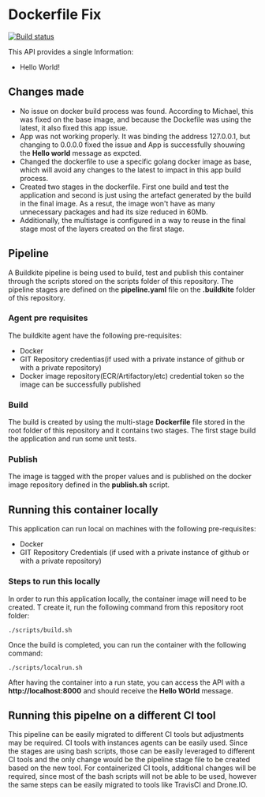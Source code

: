 # Dockerfile Fix

[![Build status](https://badge.buildkite.com/03d74a65e7c0c16a3ef6e9ec6bf6e7a8e249f12625f6f1f525.svg)](https://buildkite.com/personal-70/tech-test-1)

This API provides a single Information:
  - Hello World! 

## Changes made

- No issue on docker build process was found. According to Michael, this was fixed on the base image, and because the Dockefile was using the latest, it also fixed this app issue.
- App was not working properly. It was binding the address 127.0.0.1, but changing to 0.0.0.0 fixed the issue and App is successfully shouwing the **Hello world** message as expcted.
- Changed the dockerfile to use a specific golang docker image as base, which will avoid any changes to the latest to impact in this app build process.
- Created two stages in the dockerfile. First one build and test the application and second is just using the artefact generated by the build in the final image. As a resut, the image won't have as many unnecessary packages and had its size reduced in 60Mb.
- Additionally, the multistage is configured in a way to reuse in the final stage most of the layers created on the first stage.

## Pipeline

A Buildkite pipeline is being used to build, test and publish this container through the scripts stored on the scripts folder of this repository. The pipeline stages are defined on the **pipeline.yaml** file on the **.buildkite** folder of this repository.

### Agent pre requisites
The buildkite agent have the following pre-requisites:
- Docker
- GIT Repository credentias(if used with a private instance of github or with a private repository)
- Docker image repository(ECR/Artifactory/etc) credential token so the image can be successfully published

### Build
The build is created by using the multi-stage **Dockerfile** file stored in the root folder of this repository and it contains two stages. The first stage build the application and run some unit tests.

### Publish
The image is tagged with the proper values and is published on the docker image repository defined in the **publish.sh** script.


## Running this container locally
This application can run local on machines with the following pre-requisites:
- Docker
- GIT Repository Credentials (if used with a private instance of github or with a private repository)

### Steps to run this locally
In order to run this application locally, the container image will need to be created. T create it, run the following command from this repository root folder:
```
./scripts/build.sh
```
Once the build is completed, you can run the container with the following command:
```
./scripts/localrun.sh
```

After having the container into a run state, you can access the API with a **http://localhost:8000** and should receive the **Hello WOrld** message.

## Running this pipelne on a different CI tool
This pipeline can be easily migrated to different CI tools but adjustments may be required. CI tools with instances agents can be easily used. Since the stages are using bash scripts, those can be easily leveraged to different CI tools and the only change would be the pipeline stage file to be created based on the new tool.
For containerized CI tools, additional changes will be required, since most of the bash scripts will not be able to be used, however the same steps can be easily migrated to tools like TravisCI and Drone.IO.




